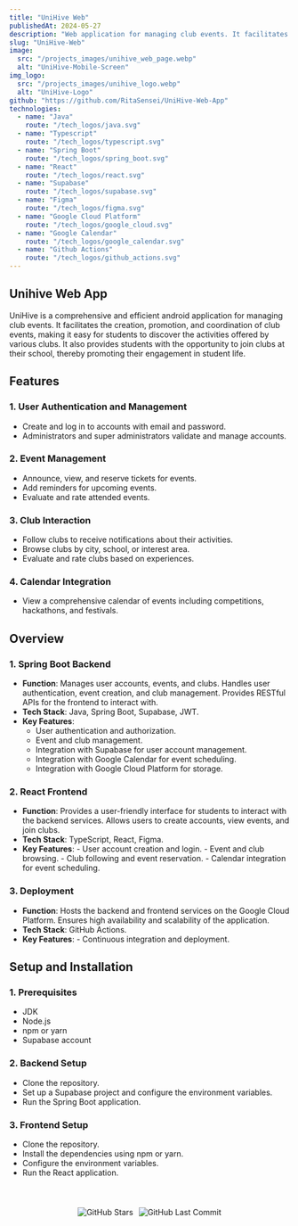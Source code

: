 ```yaml
---
title: "UniHive Web"
publishedAt: 2024-05-27
description: "Web application for managing club events. It facilitates the creation, promotion, and coordination of club events, making it easy for students to discover the activities offered by various clubs."
slug: "UniHive-Web"
image: 
  src: "/projects_images/unihive_web_page.webp"
  alt: "UniHive-Mobile-Screen"
img_logo:
  src: "/projects_images/unihive_logo.webp"
  alt: "UniHive-Logo"
github: "https://github.com/RitaSensei/UniHive-Web-App"
technologies:
  - name: "Java"
    route: "/tech_logos/java.svg"
  - name: "Typescript"
    route: "/tech_logos/typescript.svg"
  - name: "Spring Boot"
    route: "/tech_logos/spring_boot.svg"
  - name: "React"
    route: "/tech_logos/react.svg"
  - name: "Supabase"
    route: "/tech_logos/supabase.svg"
  - name: "Figma"
    route: "/tech_logos/figma.svg"
  - name: "Google Cloud Platform"
    route: "/tech_logos/google_cloud.svg"
  - name: "Google Calendar"
    route: "/tech_logos/google_calendar.svg"
  - name: "Github Actions"
    route: "/tech_logos/github_actions.svg"
---
```



## Unihive Web App


UniHive is a comprehensive and efficient android application for managing club events. It facilitates the creation, promotion, and coordination of club events, making it easy for students to discover the activities offered by various clubs. It also provides students with the opportunity to join clubs at their school, thereby promoting their engagement in student life.


## Features

### 1. **User Authentication and Management**
   - Create and log in to accounts with email and password.
   - Administrators and super administrators validate and manage accounts.

### 2. **Event Management**
   - Announce, view, and reserve tickets for events.
   - Add reminders for upcoming events.
   - Evaluate and rate attended events.

### 3. **Club Interaction**
   - Follow clubs to receive notifications about their activities.
   - Browse clubs by city, school, or interest area.
   - Evaluate and rate clubs based on experiences.

### 4. **Calendar Integration**
   - View a comprehensive calendar of events including competitions, hackathons, and festivals.


## Overview

### 1. **Spring Boot Backend**
   - **Function**: Manages user accounts, events, and clubs. Handles user authentication, event creation, and club management. Provides RESTful APIs for the frontend to interact with.
   - **Tech Stack**: Java, Spring Boot, Supabase, JWT.
   - **Key Features**:
     - User authentication and authorization.
     - Event and club management.
     - Integration with Supabase for user account management.
     - Integration with Google Calendar for event scheduling.
     - Integration with Google Cloud Platform for storage.

### 2. **React Frontend**
   - **Function**: Provides a user-friendly interface for students to interact with the backend services. Allows users to create accounts, view events, and join clubs.
   - **Tech Stack**: TypeScript, React, Figma.
   - **Key Features**:
    - User account creation and login.
    - Event and club browsing.
    - Club following and event reservation.
    - Calendar integration for event scheduling.

### 3. **Deployment**
   - **Function**: Hosts the backend and frontend services on the Google Cloud Platform. Ensures high availability and scalability of the application.
   - **Tech Stack**: GitHub Actions.
   - **Key Features**:
    - Continuous integration and deployment.


## Setup and Installation

### 1. **Prerequisites**
  - JDK
  - Node.js
  - npm or yarn
  - Supabase account

### 2. **Backend Setup**
  - Clone the repository.
  - Set up a Supabase project and configure the environment variables.
  - Run the Spring Boot application.

### 3. **Frontend Setup**
  - Clone the repository.
  - Install the dependencies using npm or yarn.
  - Configure the environment variables.
  - Run the React application.


<div style="display: flex; justify-content: center; padding-top: 40px">
  <img src="https://img.shields.io/github/stars/RitaSensei/UniHive-Web-App" alt="GitHub Stars" style="margin-right: 10px;"/>
  <img src="https://img.shields.io/github/last-commit/RitaSensei/UniHive-Web-App" alt="GitHub Last Commit" />
</div>